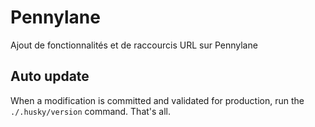 # Pennylane

Ajout de fonctionnalités et de raccourcis URL sur Pennylane

## Auto update

When a modification is committed and validated for production, run the `./.husky/version` command.
That's all.
